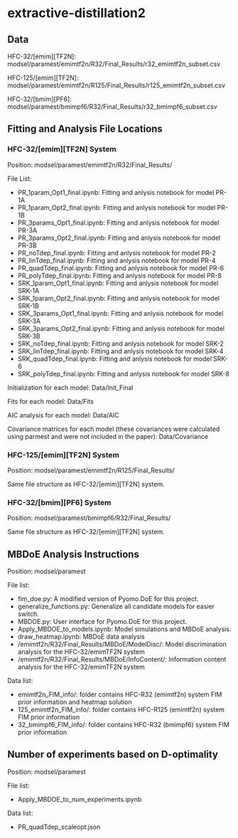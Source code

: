# extractive-distillation2

## Data

HFC-32/[emim][TF2N]: modsel/paramest/emimtf2n/R32/Final_Results/r32_emimtf2n_subset.csv

HFC-125/[emim][TF2N]: modsel/paramest/emimtf2n/R125/Final_Results/r125_emimtf2n_subset.csv

HFC-32/[bmim][PF6]: modsel/paramest/bmimpf6/R32/Final_Results/r32_bmimpf6_subset.csv

## Fitting and Analysis File Locations

### HFC-32/[emim][TF2N] System

Position: modsel/paramest/emimtf2n/R32/Final_Results/

File List:
 - PR_1param_Opt1_final.ipynb: Fitting and anlysis notebook for model PR-1A
 - PR_1param_Opt2_final.ipynb: Fitting and anlysis notebook for model PR-1B
 - PR_3params_Opt1_final.ipynb: Fitting and anlysis notebook for model PR-3A
 - PR_3params_Opt2_final.ipynb: Fitting and anlysis notebook for model PR-3B
 - PR_noTdep_final.ipynb: Fitting and anlysis notebook for model PR-2
 - PR_linTdep_final.ipynb: Fitting and anlysis notebook for model PR-4
 - PR_quadTdep_final.ipynb: Fitting and anlysis notebook for model PR-6
 - PR_polyTdep_final.ipynb: Fitting and anlysis notebook for model PR-8
 - SRK_1param_Opt1_final.ipynb: Fitting and anlysis notebook for model SRK-1A
 - SRK_1param_Opt2_final.ipynb: Fitting and anlysis notebook for model SRK-1B
 - SRK_3params_Opt1_final.ipynb: Fitting and anlysis notebook for model SRK-3A
 - SRK_3params_Opt2_final.ipynb: Fitting and anlysis notebook for model SRK-3B
 - SRK_noTdep_final.ipynb: Fitting and anlysis notebook for model SRK-2
 - SRK_linTdep_final.ipynb: Fitting and anlysis notebook for model SRK-4
 - SRK_quadTdep_final.ipynb: Fitting and anlysis notebook for model SRK-6
 - SRK_polyTdep_final.ipynb: Fitting and anlysis notebook for model SRK-8

Initialization for each model: Data/Init_Final

Fits for each model: Data/Fits

AIC analysis for each model: Data/AIC

Covariance matrices for each model (these covariances were calculated using parmest and were not included in the paper): Data/Covariance

### HFC-125/[emim][TF2N] System

Position: modsel/paramest/emimtf2n/R125/Final_Results/

Same file structure as HFC-32/[emim][TF2N] system.

### HFC-32/[bmim][PF6] System

Position: modsel/paramest/bmimpf6/R32/Final_Results/

Same file structure as HFC-32/[emim][TF2N] system.

## MBDoE Analysis Instructions 

Position: modsel/paramest

File list:
 - fim_doe.py: A modified version of Pyomo.DoE for this project.
 - generalize_functions.py: Generalize all candidate models for easier switch. 
 - MBDOE.py: User interface for Pyomo.DoE for this project. 
 - Apply_MBDOE_to_models.ipynb: Model simulations and MBDoE analysis.
 - draw_heatmap.ipynb: MBDoE data analysis
 - /emimtf2n/R32/Final_Results/MBDoE/ModelDisc/: Model discrimination analysis for the HFC-32/emimTF2N system
 - /emimtf2n/R32/Final_Results/MBDoE/InfoContent/: Information content analysis for the HFC-32/emimTF2N system
 
Data list:
 - emimtf2n_FIM_info/: folder contains HFC-R32 (emimtf2n) system FIM prior information and heatmap solution
 - 125_emimtf2n_FIM_info/: folder contains HFC-R125 (emimtf2n) system FIM prior information 
 - 32_bmimpf6_FIM_info/: folder contains HFC-R32 (bmimpf6) system FIM prior information


 ## Number of experiments based on D-optimality

Position: modsel/paramest

File list:
- Apply_MBDOE_to_num_experiments.ipynb

Data list:
- PR_quadTdep_scaleopt.json
 
 
 
 
 
 
 
 
 

